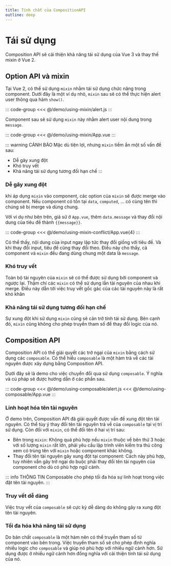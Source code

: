 ```yaml
---
title: Tính chất của CompositionAPI
outline: deep
---
```


# Tái sử dụng
Composition API sẽ cải thiện khả năng tái sử dụng của Vue 3 và thay thế mixin ở Vue 2.

## Option API và mixin
Tại Vue 2, có thể sử dụng `mixin` nhằm tái sử dụng chức năng trong component. Dưới đây là một ví dụ nhỏ, `mixin` sau sẽ có thể thực hiện alert user thông qua hàm `show()`.

::: code-group
<<< @/demo/using-mixin/alert.js
:::

Component sau sẽ sử dụng `mixin` này nhằm alert user nội dung trong `message`.

::: code-group
<<< @/demo/using-mixin/App.vue
:::

<DemoBlock>
<UsingMixin/>
</DemoBlock>

::: warning CẢNH BÁO
Mặc dù tiện lợi, nhưng `mixin` tiềm ẩn một số vấn đề sau:
* Dễ gây xung đột
* Khó truy vết
* Khả năng tái sử dụng tương đối hạn chế
:::

### Dễ gây xung đột
khi áp dụng `mixin` vào component, các option của `mixin` sẽ được merge vào component. Nếu component có tồn tại `data`, `computed`, ... có cùng tên thì chúng sẽ bị merge và dùng chung.

Với ví dụ như bên trên, giả sử ở `App.vue`, thêm `data.message` và thay đổi nội dung của tiêu đề thành <span v-pre>`{{message}}`</span>.

::: code-group
<<< @/demo/using-mixin-conflict/App.vue{4}
:::

<DemoBlock>
<UsingMixinConflict/>
</DemoBlock>

Có thể thấy, nội dung của input ngay lập tức thay đổi giống với tiêu đề. Và khi thay đổi input, tiêu đề cũng thay đổi theo. Điều này cho thấy, cả component và `mixin` đều đang dùng chung một data là `message`.

### Khó truy vết

Toàn bộ tài nguyên của `mixin` sẽ có thể được sử dụng bởi component và ngược lại. Thậm chí các `mixin` có thể sử dụng lẫn tài nguyên của nhau khi merge. Điều này dẫn tới việc truy vết gốc gác của các tài nguyên này là rất khó khăn

### Khả năng tái sử dụng tương đối hạn chế

Sự xung đột khi sử dụng `mixin` cũng sẽ cản trở tính tái sử dụng. Bên cạnh đó, `mixin` cũng không cho phép truyền tham số để thay đổi logic của nó.

## Composition API

Composition API có thể giải quyết các trở ngại của `mixin` bằng cách sử dụng các `composable`. Có thể hiểu `composable` là một hàm trả về các tài nguyên được xây dựng bằng Composition API.

Dưới đây sẽ là demo cho việc chuyển đổi qua sử dụng `composable`. Ý nghĩa và cú pháp sẽ được hướng dẫn ở các phần sau.

::: code-group
<<< @/demo/using-composable/alert.js
<<< @/demo/using-composable/App.vue
:::

<DemoBlock>
<UsingComposable/>
</DemoBlock>

### Linh hoạt hóa tên tài nguyên

Ở demo trên, Composition API đã giải quyết được vấn đề xung đột tên tài nguyên. Có thể tùy ý thay đổi tên tài nguyên trả về của `composable` tại vị trí sử dụng. Còn đối với `mixin`, có thể đổi tên ở hai vị trí sau:
* Bên trong `mixin`: Không quá phù hợp nếu `mixin` thuộc về bên thứ 3 hoặc với số lượng `mixin` rất lớn, phải yêu cầu lập trình viên kiểm tra thủ công xem có trùng tên với `mixin` hoặc component khác không.
* Thay đổi tên tài nguyên gây xung đột tại component: Cách này phù hợp, tuy nhiên vẫn gây trở ngại do buộc phải thay đổi tên tài nguyên của component cho dù có phù hợp ngữ cảnh.

::: info THÔNG TIN
Composable cho phép tối đa hóa sự linh hoạt trong việc đặt tên tài nguyên.
:::

### Truy vết dễ dàng

Việc truy vết của `composable` sẽ cực kỳ dễ dàng do không gây ra xung đột tên tài nguyên.

### Tối đa hóa khả năng tái sử dụng

Do bản chất `composable` là một hàm nên có thể truyền tham số từ component vào bên trong. Việc truyền tham số sẽ cho phép định nghĩa nhiều logic cho `composable` và giúp nó phù hợp với nhiều ngữ cảnh hơn. Sử dụng được ở nhiều ngữ cảnh hơn đồng nghĩa với cải thiện tính tái sử dụng của nó.


<script setup>
import {default as UsingMixin} from "../../demo/using-mixin/App.vue";
import {default as UsingMixinConflict} from "../../demo/using-mixin-conflict/App.vue";
import {default as UsingComposable} from "../../demo/using-composable/App.vue";
</script>
